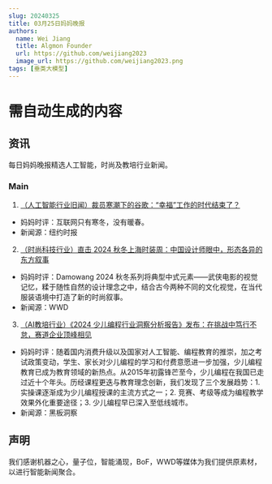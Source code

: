 ```yaml
---
slug: 20240325
title: 03月25日妈妈晚报
authors:
  name: Wei Jiang
  title: Algmon Founder
  url: https://github.com/weijiang2023
  image_url: https://github.com/weijiang2023.png
tags: [垂类大模型]
---
```


# 需自动生成的内容
## 资讯
每日妈妈晚报精选人工智能，时尚及教培行业新闻。

### Main

1. [（人工智能行业旧闻）裁员寒潮下的谷歌：“幸福”工作的时代结束了？](https://cn.nytimes.com/technology/20240206/google-layoffs-work-culture/)
* 妈妈时评：互联网只有寒冬，没有暖春。
* 新闻源：纽约时报

2. [（时尚科技行业）直击 2024 秋冬上海时装周：中国设计师眼中，形态各异的东方叙事](http://wwdgreaterchina.com/detail.html?pid=65&id=6483)
* 妈妈时评：Damowang 2024 秋冬系列将典型中式元素——武侠电影的视觉记忆，糅于随性自然的设计理念之中，结合古今两种不同的文化视觉，在当代服装语境中打造了新的时尚叙事。
* 新闻源：WWD

3. [（AI教培行业）《2024 少儿编程行业洞察分析报告》发布：在挑战中笃行不怠，赛道企业顶峰相见](https://new.qq.com/rain/a/20240328A06DEZ00)
* 妈妈时评：随着国内消费升级以及国家对人工智能、编程教育的推崇，加之考试政策变动，学生、家长对少儿编程的学习和付费意愿进一步加强，少儿编程教育已成为教育领域的新热点。从2015年初露锋芒至今，少儿编程在我国已走过近十个年头。历经课程更迭与教育理念创新，我们发现了三个发展趋势：1. 实操课逐渐成为少儿编程授课的主流方式之一；2. 竞赛、考级等成为编程教学效果外化重要途径；3. 少儿编程早已深入至低线城市。
* 新闻源：黑板洞察

## 声明

我们感谢机器之心，量子位，智能涌现，BoF，WWD等媒体为我们提供原素材，以进行智能新闻聚合。